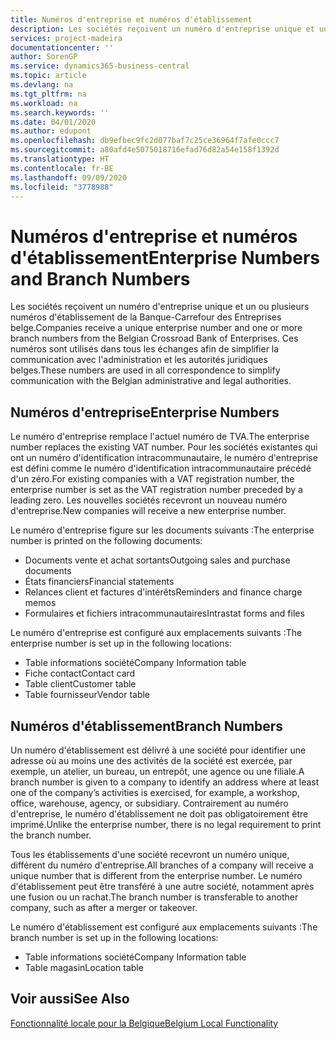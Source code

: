 ```yaml
---
title: Numéros d'entreprise et numéros d'établissement
description: Les sociétés reçoivent un numéro d'entreprise unique et un ou plusieurs numéros d'établissement de la Banque-Carrefour des Entreprises belge. Ces numéros sont utilisés dans tous les échanges afin de simplifier la communication avec l'administration et les autorités juridiques belges.
services: project-madeira
documentationcenter: ''
author: SorenGP
ms.service: dynamics365-business-central
ms.topic: article
ms.devlang: na
ms.tgt_pltfrm: na
ms.workload: na
ms.search.keywords: ''
ms.date: 04/01/2020
ms.author: edupont
ms.openlocfilehash: db9efbec9fc2d077baf7c25ce36964f7afe0ccc7
ms.sourcegitcommit: a80afd4e5075018716efad76d82a54e158f1392d
ms.translationtype: HT
ms.contentlocale: fr-BE
ms.lasthandoff: 09/09/2020
ms.locfileid: "3778988"
---
```

# <a name="enterprise-numbers-and-branch-numbers"></a><span data-ttu-id="6ad48-104">Numéros d'entreprise et numéros d'établissement</span><span class="sxs-lookup"><span data-stu-id="6ad48-104">Enterprise Numbers and Branch Numbers</span></span>
<span data-ttu-id="6ad48-105">Les sociétés reçoivent un numéro d'entreprise unique et un ou plusieurs numéros d'établissement de la Banque-Carrefour des Entreprises belge.</span><span class="sxs-lookup"><span data-stu-id="6ad48-105">Companies receive a unique enterprise number and one or more branch numbers from the Belgian Crossroad Bank of Enterprises.</span></span> <span data-ttu-id="6ad48-106">Ces numéros sont utilisés dans tous les échanges afin de simplifier la communication avec l'administration et les autorités juridiques belges.</span><span class="sxs-lookup"><span data-stu-id="6ad48-106">These numbers are used in all correspondence to simplify communication with the Belgian administrative and legal authorities.</span></span>  

## <a name="enterprise-numbers"></a><span data-ttu-id="6ad48-107">Numéros d'entreprise</span><span class="sxs-lookup"><span data-stu-id="6ad48-107">Enterprise Numbers</span></span>  
 <span data-ttu-id="6ad48-108">Le numéro d'entreprise remplace l'actuel numéro de TVA.</span><span class="sxs-lookup"><span data-stu-id="6ad48-108">The enterprise number replaces the existing VAT number.</span></span> <span data-ttu-id="6ad48-109">Pour les sociétés existantes qui ont un numéro d'identification intracommunautaire, le numéro d'entreprise est défini comme le numéro d'identification intracommunautaire précédé d'un zéro.</span><span class="sxs-lookup"><span data-stu-id="6ad48-109">For existing companies with a VAT registration number, the enterprise number is set as the VAT registration number preceded by a leading zero.</span></span> <span data-ttu-id="6ad48-110">Les nouvelles sociétés recevront un nouveau numéro d'entreprise.</span><span class="sxs-lookup"><span data-stu-id="6ad48-110">New companies will receive a new enterprise number.</span></span>  

 <span data-ttu-id="6ad48-111">Le numéro d'entreprise figure sur les documents suivants :</span><span class="sxs-lookup"><span data-stu-id="6ad48-111">The enterprise number is printed on the following documents:</span></span>  

-   <span data-ttu-id="6ad48-112">Documents vente et achat sortants</span><span class="sxs-lookup"><span data-stu-id="6ad48-112">Outgoing sales and purchase documents</span></span>  
-   <span data-ttu-id="6ad48-113">États financiers</span><span class="sxs-lookup"><span data-stu-id="6ad48-113">Financial statements</span></span>  
-   <span data-ttu-id="6ad48-114">Relances client et factures d'intérêts</span><span class="sxs-lookup"><span data-stu-id="6ad48-114">Reminders and finance charge memos</span></span>  
-   <span data-ttu-id="6ad48-115">Formulaires et fichiers intracommunautaires</span><span class="sxs-lookup"><span data-stu-id="6ad48-115">Intrastat forms and files</span></span>  

<span data-ttu-id="6ad48-116">Le numéro d'entreprise est configuré aux emplacements suivants :</span><span class="sxs-lookup"><span data-stu-id="6ad48-116">The enterprise number is set up in the following locations:</span></span>  

-   <span data-ttu-id="6ad48-117">Table informations société</span><span class="sxs-lookup"><span data-stu-id="6ad48-117">Company Information table</span></span>  
-   <span data-ttu-id="6ad48-118">Fiche contact</span><span class="sxs-lookup"><span data-stu-id="6ad48-118">Contact card</span></span>  
-   <span data-ttu-id="6ad48-119">Table client</span><span class="sxs-lookup"><span data-stu-id="6ad48-119">Customer table</span></span>  
-   <span data-ttu-id="6ad48-120">Table fournisseur</span><span class="sxs-lookup"><span data-stu-id="6ad48-120">Vendor table</span></span>  

## <a name="branch-numbers"></a><span data-ttu-id="6ad48-121">Numéros d'établissement</span><span class="sxs-lookup"><span data-stu-id="6ad48-121">Branch Numbers</span></span>  
 <span data-ttu-id="6ad48-122">Un numéro d'établissement est délivré à une société pour identifier une adresse où au moins une des activités de la société est exercée, par exemple, un atelier, un bureau, un entrepôt, une agence ou une filiale.</span><span class="sxs-lookup"><span data-stu-id="6ad48-122">A branch number is given to a company to identify an address where at least one of the company’s activities is exercised, for example, a workshop, office, warehouse, agency, or subsidiary.</span></span> <span data-ttu-id="6ad48-123">Contrairement au numéro d'entreprise, le numéro d'établissement ne doit pas obligatoirement être imprimé.</span><span class="sxs-lookup"><span data-stu-id="6ad48-123">Unlike the enterprise number, there is no legal requirement to print the branch number.</span></span>  

 <span data-ttu-id="6ad48-124">Tous les établissements d'une société recevront un numéro unique, différent du numéro d'entreprise.</span><span class="sxs-lookup"><span data-stu-id="6ad48-124">All branches of a company will receive a unique number that is different from the enterprise number.</span></span> <span data-ttu-id="6ad48-125">Le numéro d'établissement peut être transféré à une autre société, notamment après une fusion ou un rachat.</span><span class="sxs-lookup"><span data-stu-id="6ad48-125">The branch number is transferable to another company, such as after a merger or takeover.</span></span>  

 <span data-ttu-id="6ad48-126">Le numéro d'établissement est configuré aux emplacements suivants :</span><span class="sxs-lookup"><span data-stu-id="6ad48-126">The branch number is set up in the following locations:</span></span>  

-   <span data-ttu-id="6ad48-127">Table informations société</span><span class="sxs-lookup"><span data-stu-id="6ad48-127">Company Information table</span></span>  
-   <span data-ttu-id="6ad48-128">Table magasin</span><span class="sxs-lookup"><span data-stu-id="6ad48-128">Location table</span></span>  

## <a name="see-also"></a><span data-ttu-id="6ad48-129">Voir aussi</span><span class="sxs-lookup"><span data-stu-id="6ad48-129">See Also</span></span>  
 [<span data-ttu-id="6ad48-130">Fonctionnalité locale pour la Belgique</span><span class="sxs-lookup"><span data-stu-id="6ad48-130">Belgium Local Functionality</span></span>](belgium-local-functionality.md)
